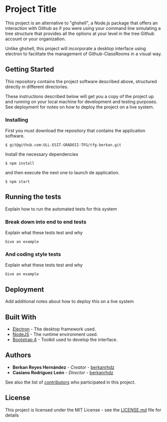 # Project Title

This project is an alternative to "ghshell", a Node.js package that offers an interaction with Github as if you were using your command line simulating a tree structure that provides all the options at your level in the tree Github account or your organization.

Unlike ghshell, this project will incorporate a desktop interface using electron to facilitate the management of Github-ClassRooms in a visual way.

## Getting Started

This repository contains the project software described above, structured directly in different directories.

These instructions described below will get you a copy of the project up and running on your local machine for development and testing purposes. See deployment for notes on how to deploy the project on a live system.

### Installing

First you must download the repository that contains the application software.

```
$ git@github.com:ULL-ESIT-GRADOII-TFG/tfg-berkan.git
```

Install the necessary dependencies

```
$ npm install
```

and then execute the next one to launch de application.

```
$ npm start
```

## Running the tests

Explain how to run the automated tests for this system

### Break down into end to end tests

Explain what these tests test and why

```
Give an example
```

### And coding style tests

Explain what these tests test and why

```
Give an example
```

## Deployment

Add additional notes about how to deploy this on a live system

## Built With

* [Electron](https://electronjs.org/) - The desktop framework used.
* [NodeJS](https://nodejs.org/es/) - The runtime environment used.
* [Bootstrap 4](https://getbootstrap.com/) - Toolkit used to develop the interface.


## Authors

* **Berkan Reyes Hernández** - *Creator* - [berkanrhdz](https://github.com/berkanrhdz)
* **Casiano Rodríguez León** - *Director* - [berkanrhdz](https://github.com/crguezl)


See also the list of [contributors](https://github.com/ULL-ESIT-GRADOII-TFG/tfg-berkan/graphs/contributors) who participated in this project.

## License

This project is licensed under the MIT License - see the [LICENSE.md](https://github.com/ULL-ESIT-GRADOII-TFG/tfg-berkan-software/blob/f11cbad898a3140a6ec89e485f6472ef8f80963e/LICENSE) file for details


